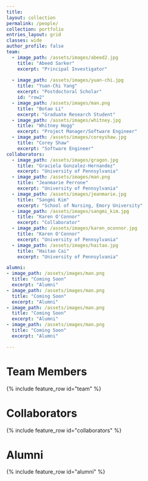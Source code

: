```yaml
---
title:
layout: collection
permalink: /people/
collection: portfolio
entries_layout: grid
classes: wide
author_profile: false
team:
  - image_path: /assets/images/abeed2.jpg
    title: "Abeed Sarker"
    excerpt: "Principal Investigator"
    
  - image_path: /assets/images/yuan-chi.jpg
    title: "Yuan-Chi Yang"
    excerpt: "Postdoctoral Scholar"
    id: "row2"
  - image_path: /assets/images/man.png
    title: "Botao Li"
    excerpt: "Graduate Research Student"
  - image_path: /assets/images/whitney.jpg
    title: "Whitney Hogg"
    excerpt: "Project Manager/Software Engineer"
  - image_path: /assets/images/coreyshaw.jpg
    title: "Corey Shaw"
    excerpt: "Software Engineer"
collaborators:
  - image_path: /assets/images/gragon.jpg
    title: "Graciela Gonzalez-Hernandez"
    excerpt: "University of Pennsylvania"
  - image_path: /assets/images/man.png
    title: "Jeanmarie Perrone"
    excerpt: "University of Pennsylvania"
  - image_path: /assets/images/jeanmarie.jpg
    title: "Sangmi Kim"
    excerpt: "School of Nursing, Emory University"
  - image_path: /assets/images/sangmi_kim.jpg
    title: "Karen O'Connor"
    excerpt: "Collaborator"  
  - image_path: /assets/images/karen_oconnor.jpg
    title: "Karen O'Connor"
    excerpt: "University of Pennsylvania"
  - image_path: /assets/images/haitao.jpg
    title: "Haitao Cai"
    excerpt: "University of Pennsylvania"

alumni:
- image_path: /assets/images/man.png
  title: "Coming Soon"
  excerpt: "Alumni"
- image_path: /assets/images/man.png
  title: "Coming Soon"
  excerpt: "Alumni"
- image_path: /assets/images/man.png
  title: "Coming Soon"
  excerpt: "Alumni"
- image_path: /assets/images/man.png
  title: "Coming Soon"
  excerpt: "Alumni"      

---
```


<h1>Team Members</h1>
{% include feature_row id="team" %}

<h1>Collaborators</h1>
{% include feature_row id="collaborators" %}

<h1>Alumni</h1>
{% include feature_row id="alumni" %}
